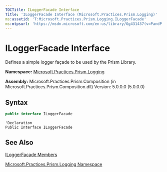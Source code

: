 ```yaml
---
TOCTitle: ILoggerFacade Interface
Title: 'ILoggerFacade Interface (Microsoft.Practices.Prism.Logging)'
ms:assetid: 'T:Microsoft.Practices.Prism.Logging.ILoggerFacade'
ms:mtpsurl: 'https://msdn.microsoft.com/en-us/library/Gg431437(v=PandP.50)'
---
```


# ILoggerFacade Interface

Defines a simple logger façade to be used by the Prism Library.

**Namespace:** [Microsoft.Practices.Prism.Logging](https://msdn.microsoft.com/en-us/library/microsoft.practices.prism.logging(v=pandp.50))

**Assembly:** Microsoft.Practices.Prism.Composition (in Microsoft.Practices.Prism.Composition.dll) Version: 5.0.0.0 (5.0.0.0)

## Syntax

```C#
public interface ILoggerFacade
```

```VB
'Declaration
Public Interface ILoggerFacade
```

## See Also

[ILoggerFacade Members](https://msdn.microsoft.com/en-us/library/microsoft.practices.prism.logging.iloggerfacade_members(v=pandp.50))

[Microsoft.Practices.Prism.Logging Namespace](https://msdn.microsoft.com/en-us/library/microsoft.practices.prism.logging(v=pandp.50))